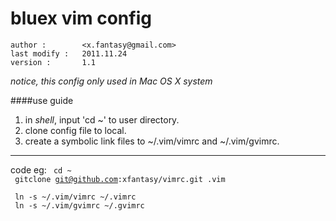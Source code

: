 # bluex vim config
	author : 		<x.fantasy@gmail.com>
	last modify : 	2011.11.24
	version : 		1.1

*notice, this config only used in Mac OS X system*

####use guide

1. in *shell*, input 'cd ~' to user directory.
2. clone config file to local.
3. create a symbolic link files to ~/.vim/vimrc and ~/.vim/gvimrc.

__________
code eg:
<code>
	cd ~ <br/>
	gitclone git@github.com:xfantasy/vimrc.git .vim <br/>
	ln -s ~/.vim/vimrc ~/.vimrc <br/>
	ln -s ~/.vim/gvimrc ~/.gvimrc
</code>
